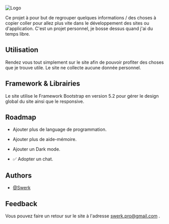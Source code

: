 
![Logo](https://cdn.discordapp.com/attachments/365974442939252736/1017091859224477736/unknown.png)



Ce projet à pour but de regrouper quelques informations / des choses à copier coller pour allez plus vite dans le développement des sites ou d'application.
C'est un projet personnel, je bosse dessus quand j'ai du temps libre.




## Utilisation

Rendez vous tout simplement sur le site afin de pouvoir profiter des choses que je trouve utile.
Le site ne collecte aucune donnée personnel.

    
## Framework & Librairies

Le site utilise le Framework Bootstrap en version 5.2 pour gérer le design global du site ainsi que le responsive.


## Roadmap

- Ajouter plus de language de programmation.

- Ajouter plus de aide-mémoire.

- Ajouter un Dark mode.

- ✅ Adopter un chat.


## Authors

- [@Swerk](https://www.github.com/swerkf)


## Feedback

Vous pouvez faire un retour sur le site à l'adresse swerk.pro@gmail.com .

